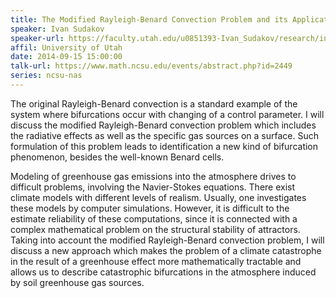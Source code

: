 ```yaml
---
title: The Modified Rayleigh-Benard Convection Problem and its Application to Greenhouse Gas Emissions Simulation
speaker: Ivan Sudakov
speaker-url: https://faculty.utah.edu/u0851393-Ivan_Sudakov/research/index.hml
affil: University of Utah
date: 2014-09-15 15:00:00
talk-url: https://www.math.ncsu.edu/events/abstract.php?id=2449
series: ncsu-nas
---
```


The original Rayleigh-Benard convection is a standard example of the system
where bifurcations occur with changing of a control parameter. I will discuss
the modified Rayleigh-Benard convection problem which includes the radiative
effects as well as the specific gas sources on a surface. Such formulation of
this problem leads to identification a new kind of bifurcation phenomenon,
besides the well-known Benard cells.

Modeling of greenhouse gas emissions into the atmosphere drives to difficult
problems, involving the Navier-Stokes equations. There exist climate models
with different levels of realism. Usually, one investigates these models by
computer simulations. However, it is difficult to the estimate reliability of
these computations, since it is connected with a complex mathematical problem
on the structural stability of attractors. Taking into account the modified
Rayleigh-Benard convection problem, I will discuss a new approach which makes
the problem of a climate catastrophe in the result of a greenhouse effect more
mathematically tractable and allows us to describe catastrophic bifurcations in
the atmosphere induced by soil greenhouse gas sources.

